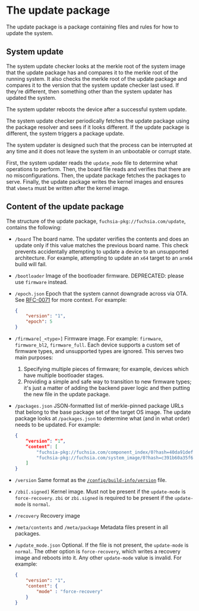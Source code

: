 # The update package

The update package is a package containing files and rules for how to update the
system.

## System update

The system update checker looks at the merkle root of the system image that the update
package has and compares it to the merkle root of the running system. It also checks
the merkle root of the update package and compares it to the version that the system
update checker last used. If they're different, then something other than the
system updater has updated the system.

The system updater reboots the device after a successful system update.

The system update checker periodically fetches the update package using the package
resolver and sees if it looks different. If the update package is different,
the system triggers a package update.

The system updater is designed such that the process can be interrupted at
any time and it does not leave the system in an unbootable or corrupt state.

First, the system updater reads the `update_mode` file to determine what operations to
perform. Then, the board file reads and verifies that there are no misconfigurations.
Then, the update package fetches the packages to serve. Finally, the update package writes
the kernel images and ensures that `vbmeta` must be written after the kernel image.

## Content of the update package

The structure of the update package, `fuchsia-pkg://fuchsia.com/update`, contains the following:

*   `/board`
    The board name. The updater verifies the contents and does an update only if this value matches
    the previous board name. This check prevents accidentally attempting to update a device to an
    unsupported architecture. For example, attempting to update an `x64` target to an `arm64` build will fail.

*   `/bootloader`
    Image of the bootloader firmware. DEPRECATED: please use `firmware` instead.

*   `/epoch.json`
    Epoch that the system cannot downgrade across via OTA. See
    [RFC-0071](/docs/contribute/governance/rfcs/0071_ota_backstop.md) for more context. For example:

    ```json
    {
        "version": "1",
        "epoch": 5
    }
    ```

*   `/firmware[_<type>]`
    Firmware image. For example: `firmware`, `firmware_bl2`, `firmware_full`. Each device
    supports a custom set of firmware types, and unsupported types are ignored. This serves
    two main purposes:
    1. Specifying multiple pieces of firmware; for example, devices which have multiple
       bootloader stages.
    2. Providing a simple and safe way to transition to new firmware types; it's just a matter of
       adding the backend paver logic and then putting the new file in the update package.

*   `/packages.json`
    JSON-formatted list of merkle-pinned package URLs that belong to the base package set
    of the target OS image. The update package looks at `/packages.json` to determine what
    (and in what order) needs to be updated.
    For example:

    ```json
    {
        “version”: “1”,
        “content”: [
            "fuchsia-pkg://fuchsia.com/component_index/0?hash=40da91deffd7531391dd067ed89a19703a73d4fdf19fe72651ff30e414c4ef0a",
            "fuchsia-pkg://fuchsia.com/system_image/0?hash=c391b60a35f680b1cf99107309ded12a8219aedb4d296b7fa8a9c5e95ade5e85"
        ]
    }
    ```

*   `/version`
    Same format as the [`/config/build-info/version`][build_info] file.
*   `/zbi[.signed]`
    Kernel image. Must not be present if the `update-mode` is `force-recovery`. `zbi` or `zbi.signed`
    is required to be present if the `update-mode` is `normal`.
*   `/recovery`
    Recovery image
*   `/meta/contents` and `/meta/package`
    Metadata files present in all packages.
*   `/update_mode.json`
    Optional. If the file is not present, the `update-mode` is `normal`. The other option is
    `force-recovery`, which writes a recovery image and reboots into it. Any other `update-mode`
    value is invalid.
    For example:

    ```json
    {
        "version": "1",
        "content": {
            "mode" : "force-recovery"
        }
    }
    ```
<!-- Reference links -->

[build_info]: /docs/development/build/build_system/build_information.md
